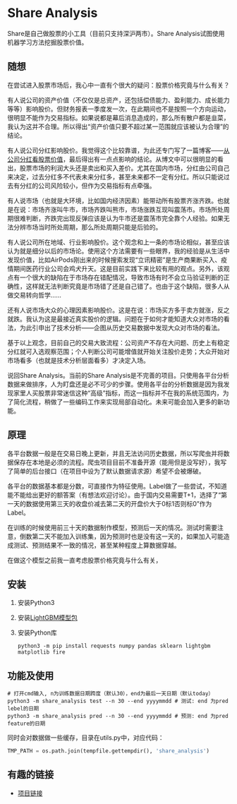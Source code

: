 # Share Analysis

Share是自己做股票的小工具（目前只支持深沪两市）。Share Analysis试图使用机器学习方法挖掘股票价值。

## 随想

在尝试进入股票市场后，我心中一直有个很大的疑问：股票价格究竟与什么有关？

有人说公司的资产价值（不仅仅是总资产，还包括偿债能力、盈利能力、成长能力等等）影响股价。但财务报表一季度发一次，在此期间也不是按照一个方向运动，很明显不能作为交易指标。如果说都是幕后消息造成的，那么所有散户都是韭菜，我认为这并不合理。所以得出“资产价值只要不超过某一范围就应该被认为合理”的结论。

有人说公司分红影响股价。我觉得这个比较靠谱，为此还专门写了一篇博客——[从公司分红看股票价值](https://frederchen.com/article/ff80818172ade55d0172adf97fdc0003)，最后得出有一点点影响的结论。从博文中可以很明显的看出，股票市场的利润大头还是卖出和买入差价。尤其在国内市场，分红由公司自己来决定，过去分红多不代表未来分红多，甚至未来都不一定有分红。所以只能说过去有分红的公司风险较小，但作为交易指标有点牵强。

有人说市场（也就是大环境，比如国内经济因素）能带动所有股票齐涨齐跌。也就是在说：市场齐涨叫牛市，市场齐跌叫熊市，市场涨跌互现叫震荡市。市场所处周期很难判断，齐跌完出现反弹应该是认为牛市还是震荡市完全靠个人经验。如果无法分辨市场当时所处周期，那么所处周期只能是后验的。

有人说公司所在地域、行业影响股价。这个观念和上一条的市场论相似，甚至应该认为就是细分以后的市场论。使用这个方法需要有一些眼界，我的经验是从生活中发现价值，比如AirPods刚出来的时候搜索发现“立讯精密”是生产商果断买入、疫情期间医药行业公司会鸡犬升天。这是目前实践下来比较有用的观点。另外，该观点有一个很大的缺陷在于市场存在错配情况，导致市场有时不会立马验证判断的正确性，这样就无法判断究竟是市场错了还是自己错了。也由于这个缺陷，很多人从做交易转向哲学……

还有人说市场大众的心理因素影响股价。这是在说：市场买方多于卖方就涨，反之就跌。我认为这是最接近真实股价的逻辑。问题在于如何才能知道大众对市场的看法，为此引申出了技术分析——企图从历史交易数据中发现大众对市场的看法。

基于以上观念，目前自己的交易大致流程：公司资产不存在大问题、历史上有稳定分红就可入选观察范围；个人判断公司可能增值就开始关注股价走势；大众开始对市场看多（也就是技术分析层面看多）才决定入场。

说回Share Analysis。当前的Share Analysis是不完善的项目。只使用各平台分析数据来做排序，人为盯盘还是必不可少的步骤。使用各平台的分析数据是因为我发现家里人买股票非常迷信这种“高级”指标，而这一指标并不在我的系统范围内，为了简化流程，稍做了一些编码工作来实现局部自动化。未来可能会加入更多的新功能。

## 原理

各平台数据一般是在交易日晚上更新，并且无法访问历史数据，所以写爬虫并将数据保存在本地是必须的流程。爬虫项目目前不准备开源（能用但是没写好），我写了简单的后台接口（在项目中设为了默认数据请求源）希望不会被爆破。

各平台的数据基本都是分数，可直接作为特征使用。Label做了一些尝试，不知道能不能给出更好的额答案（有想法欢迎讨论）。由于国内交易需要T+1，选择了“第一天的数据使用第三天的收盘价减去第二天的开盘价大于0标1否则标0”作为Label。

在训练的时候使用前三十天的数据制作模型，预测后一天的情况。测试时需要注意，倒数第二天不能加入训练集，因为预测时也是没有这一天的，如果加入可能造成测试、预测结果不一致的情况，甚至某种程度上算数据穿越。

在做这个模型之前我一直考虑股票价格究竟与什么有关，

## 安装

1. 安装Python3

2. 安装[LightGBM模型包](https://lightgbm.readthedocs.io/en/latest/Installation-Guide.html)

3. 安装Python库

   ```shell
   python3 -m pip install requests numpy pandas sklearn lightgbm matplotlib fire
   ```

## 功能及使用

```shell
# 打开cmd输入, n为训练数据日期跨度（默认30），end为最后一天日期（默认today）
python3 -m share_analysis test --n 30 --end yyyymmdd # 测试: end 为pred lebel的日期
python3 -m share_analysis pred --n 30 --end yyyymmdd # 预测: end 为pred feature的日期
```

同时会对数据做一些缓存，目录在utils.py中，对应代码：
```python
TMP_PATH = os.path.join(tempfile.gettempdir(), 'share_analysis')
```

## 有趣的链接

- [项目链接](https://github.com/Freder-chen/share_analysis)
